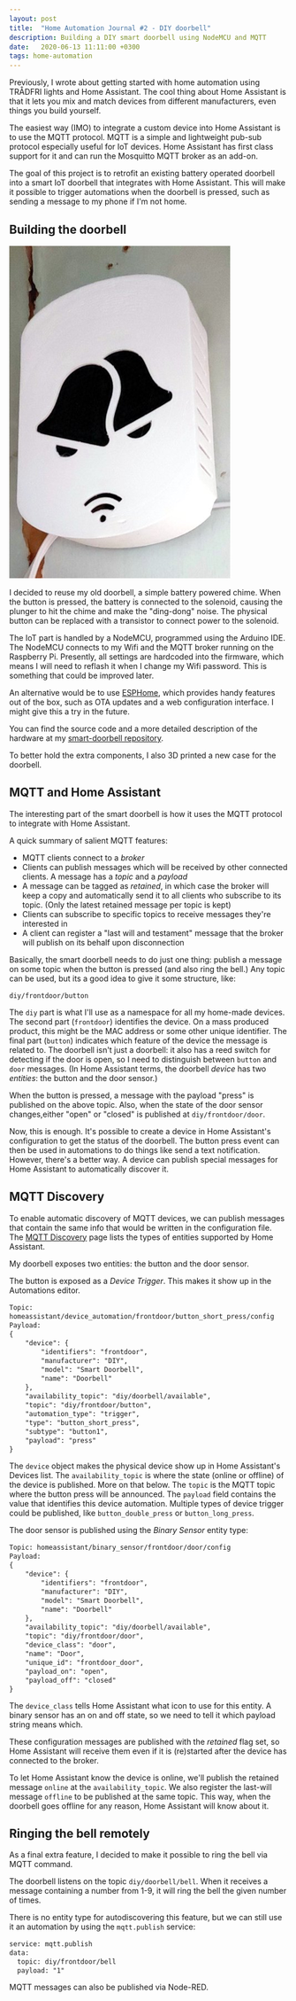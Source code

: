 ```yaml
---
layout: post
title:  "Home Automation Journal #2 - DIY doorbell"
description: Building a DIY smart doorbell using NodeMCU and MQTT
date:   2020-06-13 11:11:00 +0300
tags: home-automation
---
```


Previously, I wrote about getting started with home automation using TRÅDFRI lights and Home Assistant. The cool thing about Home Assistant is that it lets you mix and match devices from different manufacturers, even things you build yourself.

The easiest way (IMO) to integrate a custom device into Home Assistant is to use the MQTT protocol. MQTT is a simple and lightweight pub-sub protocol especially useful for IoT devices. Home Assistant has first class support for it and can run the Mosquitto MQTT broker as an add-on.

The goal of this project is to retrofit an existing battery operated doorbell into a smart IoT doorbell that integrates with Home Assistant. This will make it possible to trigger automations when the doorbell is pressed, such as sending a message to my phone if I'm not home.

<!--more-->

## Building the doorbell

<aside class="picture">
<img src="/assets/images/smart-doorbell-v1.jpeg" width="400" height="600" alt="A DIY smart doorbell in a 3D printed case"><br>
</aside>

I decided to reuse my old doorbell, a simple battery powered chime. When the button is pressed, the battery is connected to the solenoid, causing the plunger to hit the chime and make the "ding-dong" noise. The physical button can be replaced with a transistor to connect power to the solenoid.

The IoT part is handled by a NodeMCU, programmed using the Arduino IDE. The NodeMCU connects to my Wifi and the MQTT broker running on the Raspberry Pi. Presently, all settings are hardcoded into the firmware, which means I will need to reflash it when I change my Wifi password. This is something that could be improved later.

An alternative would be to use [ESPHome](https://esphome.io/), which provides handy features out of the box, such as OTA updates and a web configuration interface. I might give this a try in the future.

You can find the source code and a more detailed description of the hardware at my [smart-doorbell repository](https://github.com/callaa/smart-doorbell).

To better hold the extra components, I also 3D printed a new case for the doorbell.

## MQTT and Home Assistant

The interesting part of the smart doorbell is how it uses the MQTT protocol to integrate with Home Assistant.

A quick summary of salient MQTT features:

 * MQTT clients connect to a *broker*
 * Clients can publish messages which will be received by other connected clients. A message has a *topic* and a *payload*
 * A message can be tagged as *retained*, in which case the broker will keep a copy and automatically send it to all clients who subscribe to its topic. (Only the latest retained message per topic is kept)
 * Clients can subscribe to specific topics to receive messages they're interested in
 * A client can register a "last will and testament" message that the broker will publish on its behalf upon disconnection

Basically, the smart doorbell needs to do just one thing: publish a message on some topic when the button is pressed (and also ring the bell.)
Any topic can be used, but its a good idea to give it some structure, like:

    diy/frontdoor/button

The `diy` part is what I'll use as a namespace for all my home-made devices. The second part (`frontdoor`) identifies the device. On a mass produced product, this might be the MAC address or some other unique identifier. The final part (`button`) indicates which feature of the device the message is related to. The doorbell isn't just a doorbell: it also has a reed switch for detecting if the door is open, so I need to distinguish between `button` and `door` messages. (In Home Assistant terms, the doorbell *device* has two *entities*: the button and the door sensor.)

When the button is pressed, a message with the payload "press" is published on the above topic. Also, when the state of the door sensor changes,either "open" or "closed" is published at `diy/frontdoor/door`.

Now, this is enough. It's possible to create a device in Home Assistant's configuration to get the status of the doorbell. The button press event can then be used in automations to do things like send a text notification. However, there's a better way. A device can publish special messages for Home Assistant to automatically discover it.

## MQTT Discovery

To enable automatic discovery of MQTT devices, we can publish messages that contain the same info that would be written in the configuration file. The [MQTT Discovery](https://www.home-assistant.io/docs/mqtt/discovery/) page lists the types of entities supported by Home Assistant.

My doorbell exposes two entities: the button and the door sensor.

The button is exposed as a *Device Trigger*. This makes it show up in the Automations editor.

	Topic: homeassistant/device_automation/frontdoor/button_short_press/config
	Payload:
	{
		"device": {
			"identifiers": "frontdoor",
			"manufacturer": "DIY",
			"model": "Smart Doorbell",
			"name": "Doorbell"
		},
		"availability_topic": "diy/doorbell/available",
		"topic": "diy/frontdoor/button",
		"automation_type": "trigger",
		"type": "button_short_press",
		"subtype": "button1",
		"payload": "press"
	}

The `device` object makes the physical device show up in Home Assistant's Devices list.
The `availability_topic` is where the state (online or offline) of the device is published. More on that below.
The `topic` is the MQTT topic where the button press will be announced.
The `payload` field contains the value that identifies this device automation. Multiple types of
device trigger could be published, like `button_double_press` or `button_long_press`.

The door sensor is published using the *Binary Sensor* entity type:

	Topic: homeassistant/binary_sensor/frontdoor/door/config
	Payload:
	{
		"device": {
			"identifiers": "frontdoor",
			"manufacturer": "DIY",
			"model": "Smart Doorbell",
			"name": "Doorbell"
		},
		"availability_topic": "diy/doorbell/available",
		"topic": "diy/frontdoor/door",
		"device_class": "door",
		"name": "Door",
		"unique_id": "frontdoor_door",
		"payload_on": "open",
		"payload_off": "closed"
	}

The `device_class` tells Home Assistant what icon to use for this entity.
A binary sensor has an on and off state, so we need to tell it which payload string means which.

These configuration messages are published with the *retained* flag set, so Home Assistant will receive
them even if it is (re)started after the device has connected to the broker.

To let Home Assistant know the device is online, we'll publish the retained message `online` at the `availability_topic`.
We also register the last-will message `offline` to be published at the same topic. This way, when the doorbell
goes offline for any reason, Home Assistant will know about it.

## Ringing the bell remotely

As a final extra feature, I decided to make it possible to ring the bell via MQTT command.

The doorbell listens on the topic `diy/doorbell/bell`. When it receives a message containing a number from 1-9,
it will ring the bell the given number of times.

There is no entity type for autodiscovering this feature, but we can still use it an automation by using the `mqtt.publish` service:

	service: mqtt.publish
	data:
	  topic: diy/frontdoor/bell
	  payload: "1"

MQTT messages can also be published via Node-RED.

